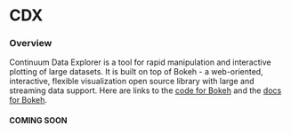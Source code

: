 # CDX

### Overview

Continuum Data Explorer is a tool for rapid manipulation and interactive plotting of large datasets. It is built on top of Bokeh - a web-oriented, interactive, flexible visualization open source library with large and streaming data support. Here are links to the <a href="https://github.com/ContinuumIO/Bokeh" target="_blank">code for Bokeh</a> and the <a href="http://bokeh.pydata.org/" target="_blank">docs for Bokeh</a>.

#### COMING SOON
